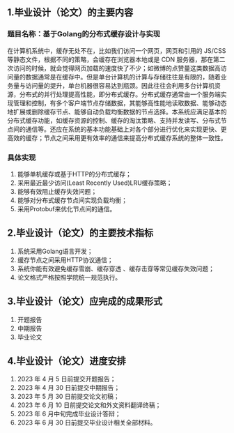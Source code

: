 ## 1.毕业设计（论文）的主要内容 
### 题目名称：基于Golang的分布式缓存设计与实现
在计算机系统中，缓存无处不在，比如我们访问一个网页，网页和引用的 JS/CSS 等静态文件，根据不同的策略，会缓存在浏览器本地或是 CDN 服务器，那在第二次访问的时候，就会觉得网页加载的速度快了不少；如微博的点赞量这类数据高访问量的数据通常是在缓存中。但是单台计算机的计算与存储往往是有限的，随着业务量与访问量的提升，单台机器很容易达到瓶颈。因此往往会利用多台计算机资源，分布式的并行处理提高性能，即分布式缓存。分布式缓存通常由一个服务端实现管理和控制，有多个客户端节点存储数据，其能够高性能地读取数据、能够动态地扩展或删除缓存节点、能够自动负载均衡数据的节点选择。本系统应满足基本的分布式缓存功能，如缓存资源的控制、缓存的淘汰策略、支持并发读写、分布式节点间的通信等。还应在系统的基本功能基础上对各个部分进行优化来实现更快、更高效的缓存；节点之间采用更有效率的通信来提高分布式缓存系统的整体一致性。
### 具体实现
1. 能够单机缓存或基于HTTP的分布式缓存；
2. 采用最近最少访问(Least Recently Used)LRU缓存策略；
3. 能够有效阻止缓存失效问题；
4. 能够对分布式缓存节点间实现负载均衡；
5. 采用Protobuf来优化节点间的通信。
## 2.毕业设计（论文）的主要技术指标
1. 系统采用Golang语言开发；
2. 缓存节点之间采用HTTP协议通信；
3. 系统你能有效避免缓存雪崩、缓存穿透 、缓存击穿等常见缓存失效问题；
4. 论文格式严格按照学院统一规范执行。
## 3.毕业设计（论文）应完成的成果形式
1. 开题报告
2. 中期报告
3. 毕业论文
## 4.毕业设计（论文）进度安排
1. 2023 年 4 月 5 日前提交开题报告；
2. 2023 年 4 月 30 日前提交中期报告；
3. 2023 年 5 月 30 日前提交论文初稿；
4. 2023 年 6 月 10 日前提交论文和外文资料翻译终稿；
5. 2023 年 6 月中旬完成毕业设计答辩；
6. 2023 年 6 月 30 日前提交毕业设计相关全部材料。